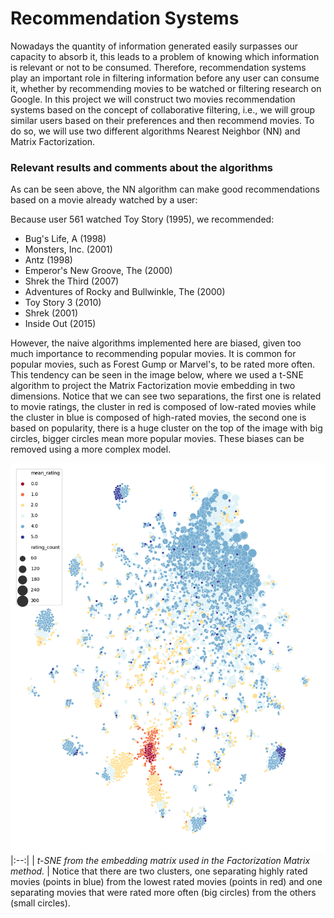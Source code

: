 # Recommendation Systems

Nowadays the quantity of information generated easily surpasses our capacity to absorb it, this leads to a problem of knowing which information is relevant or not to be consumed. Therefore, recommendation systems play an important role in filtering information before any user can consume it, whether by recommending movies to be watched or filtering research on Google. In this project we will construct two movies recommendation systems based on the concept of collaborative filtering, i.e., we will group similar users based on their preferences and then recommend movies. To do so, we will use two different algorithms Nearest Neighbor (NN) and Matrix Factorization.

### Relevant results and comments about the algorithms

As can be seen above, the NN algorithm can make good recommendations based on a movie already watched by a user:

Because user 561 watched Toy Story (1995), we recommended: 
- Bug's Life, A (1998)
- Monsters, Inc. (2001)
- Antz (1998)
- Emperor's New Groove, The (2000)
- Shrek the Third (2007)
- Adventures of Rocky and Bullwinkle, The (2000)
- Toy Story 3 (2010)
- Shrek (2001)
- Inside Out (2015)

However, the naive algorithms implemented here are biased, given too much importance to recommending popular movies. It is common for popular movies, such as Forest Gump or Marvel's, to be rated more often. This tendency can be seen in the image below, where we used a t-SNE algorithm to project the Matrix Factorization movie embedding in two dimensions. Notice that we can see two separations, the first one is related to movie ratings, the cluster in red is composed of low-rated movies while the cluster in blue is composed of high-rated movies, the second one is based on popularity, there is a huge cluster on the top of the image with big circles, bigger circles mean more popular movies. These biases can be removed using a more complex model.

![t-SNE](img/t-sne.png)
|:--:| 
| *t-SNE from the embedding matrix used in the Factorization Matrix method.* |
Notice that there are two clusters, one separating highly rated movies (points in blue) from the lowest rated movies (points in red) and one separating movies that were rated more often (big circles) from the others (small circles).
